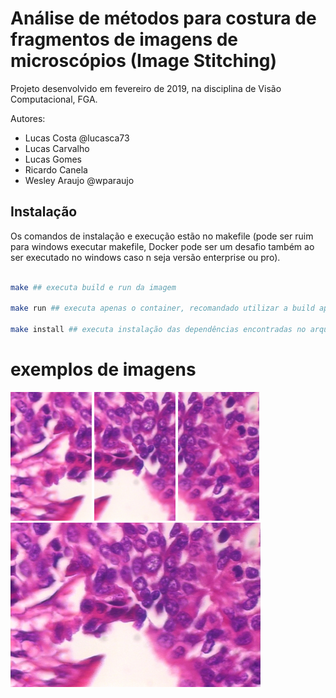 # Análise de métodos para costura de fragmentos de imagens de microscópios (Image Stitching)

Projeto desenvolvido em fevereiro de 2019, na disciplina de Visão Computacional, FGA.

Autores:
* Lucas Costa @lucasca73
* Lucas Carvalho
* Lucas Gomes
* Ricardo Canela
* Wesley Araujo @wparaujo

## Instalação
Os comandos de instalação e execução estão no makefile (pode ser ruim para windows executar makefile, Docker pode ser um desafio também ao ser executado no windows caso n seja versão enterprise ou pro).

```sh

make ## executa build e run da imagem

make run ## executa apenas o container, recomandado utilizar a build apenas uma vez já que baixar todo o conteúdo do opencv demore um pouco

make install ## executa instalação das dependências encontradas no arquivo requirements.txt utilizando pip install
```

# exemplos de imagens

<img src='./images/grupo1/img400x_1.png' width="130" >

<img src='./images/grupo1/img400x_2.png' width="130" >

<img src='./images/grupo1/img400x_3.png' width="130" >

<img src='./images/image1.png' width="400" >